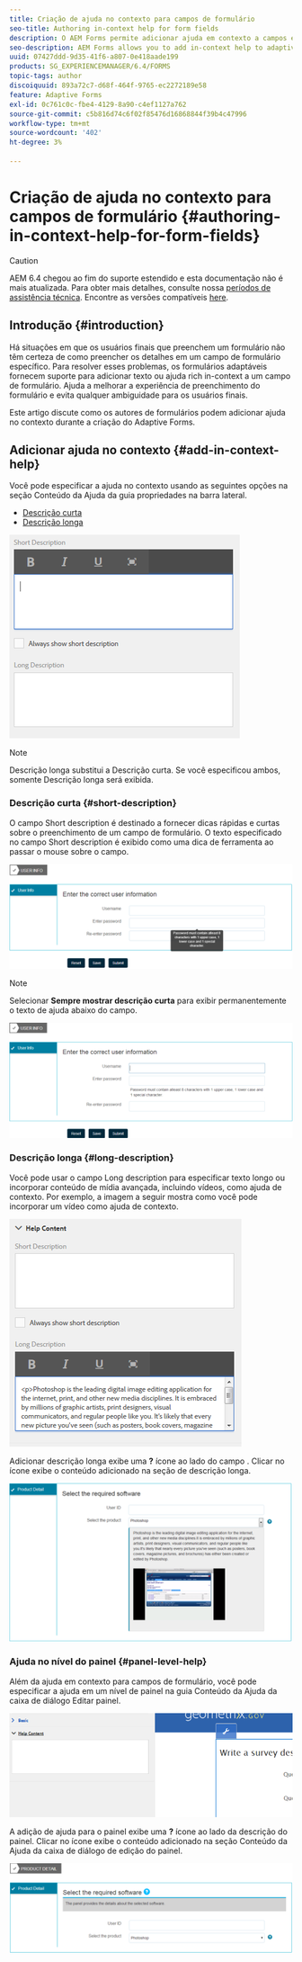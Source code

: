 ```yaml
---
title: Criação de ajuda no contexto para campos de formulário
seo-title: Authoring in-context help for form fields
description: O AEM Forms permite adicionar ajuda em contexto a campos e painéis de formulário adaptáveis, como texto ou mídia avançada, incluindo vídeos.
seo-description: AEM Forms allows you to add in-context help to adaptive form fields and panels, as text or rich media, including videos.
uuid: 07427ddd-9d35-41f6-a807-0e418aade199
products: SG_EXPERIENCEMANAGER/6.4/FORMS
topic-tags: author
discoiquuid: 893a72c7-d68f-464f-9765-ec2272189e58
feature: Adaptive Forms
exl-id: 0c761c0c-fbe4-4129-8a90-c4ef1127a762
source-git-commit: c5b816d74c6f02f85476d16868844f39b4c47996
workflow-type: tm+mt
source-wordcount: '402'
ht-degree: 3%

---
```


# Criação de ajuda no contexto para campos de formulário {#authoring-in-context-help-for-form-fields}

>[!CAUTION]
>
>AEM 6.4 chegou ao fim do suporte estendido e esta documentação não é mais atualizada. Para obter mais detalhes, consulte nossa [períodos de assistência técnica](https://helpx.adobe.com/br/support/programs/eol-matrix.html). Encontre as versões compatíveis [here](https://experienceleague.adobe.com/docs/).

## Introdução {#introduction}

Há situações em que os usuários finais que preenchem um formulário não têm certeza de como preencher os detalhes em um campo de formulário específico. Para resolver esses problemas, os formulários adaptáveis fornecem suporte para adicionar texto ou ajuda rich in-context a um campo de formulário. Ajuda a melhorar a experiência de preenchimento do formulário e evita qualquer ambiguidade para os usuários finais.

Este artigo discute como os autores de formulários podem adicionar ajuda no contexto durante a criação do Adaptive Forms.

## Adicionar ajuda no contexto {#add-in-context-help}

Você pode especificar a ajuda no contexto usando as seguintes opções na seção Conteúdo da Ajuda da guia propriedades na barra lateral.

* [Descrição curta](/help/forms/using/authoring-in-field-help.md#p-short-description-p)
* [Descrição longa](/help/forms/using/authoring-in-field-help.md#p-long-description-p)

![Ajuda no contexto para campos de formulário](assets/descriptions.png)

>[!NOTE]
>
>Descrição longa substitui a Descrição curta. Se você especificou ambos, somente Descrição longa será exibida.

### Descrição curta {#short-description}

O campo Short description é destinado a fornecer dicas rápidas e curtas sobre o preenchimento de um campo de formulário. O texto especificado no campo Short description é exibido como uma dica de ferramenta ao passar o mouse sobre o campo.

![Descrição curta para adicionar ajuda no contexto para campos de formulário](assets/tooltip.png)

>[!NOTE]
>
>Selecionar **Sempre mostrar descrição curta** para exibir permanentemente o texto de ajuda abaixo do campo.

![Ajuda permanente curta no contexto abaixo do campo](assets/short1.png)

### Descrição longa {#long-description}

Você pode usar o campo Long description para especificar texto longo ou incorporar conteúdo de mídia avançada, incluindo vídeos, como ajuda de contexto. Por exemplo, a imagem a seguir mostra como você pode incorporar um vídeo como ajuda de contexto.

![Adicionar mídia avançada como ajuda no contexto para campos de formulário](assets/long-descriptions.png)

Adicionar descrição longa exibe uma **?** ícone ao lado do campo . Clicar no ícone exibe o conteúdo adicionado na seção de descrição longa.

![Exemplo de ajuda em contexto da mídia avançada](assets/photoshop.png)

### Ajuda no nível do painel {#panel-level-help}

Além da ajuda em contexto para campos de formulário, você pode especificar a ajuda em um nível de painel na guia Conteúdo da Ajuda da caixa de diálogo Editar painel.

![Adicionar ajuda no contexto para um painel de formulário](assets/panel-level-help.png)

A adição de ajuda para o painel exibe uma **?** ícone ao lado da descrição do painel. Clicar no ícone exibe o conteúdo adicionado na seção Conteúdo da Ajuda da caixa de diálogo de edição do painel.

![Exemplo de ajuda no contexto no nível do painel de formulário](assets/photoshop-1.png)
